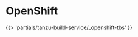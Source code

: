 # OpenShift

<!-- The below partial is in the docs-tap/partials directory -->

{{> 'partials/tanzu-build-service/_openshift-tbs' }}
